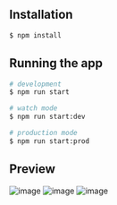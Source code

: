## Installation

```bash
$ npm install
```

## Running the app

```bash
# development
$ npm run start

# watch mode
$ npm run start:dev

# production mode
$ npm run start:prod
```

## Preview

![image](https://github.com/KostiaTrepyk/JWT-Auth-server-/assets/137499840/d09c8ef9-46c8-48bf-8661-28d9a4fa118f)
![image](https://github.com/KostiaTrepyk/JWT-Auth-server-/assets/137499840/4e3b6a9b-6cfd-4280-ab85-956c05ffc866)
![image](https://github.com/KostiaTrepyk/JWT-Auth-server-/assets/137499840/503ef8be-baaa-4bf3-aafb-6f41ed889fff)


